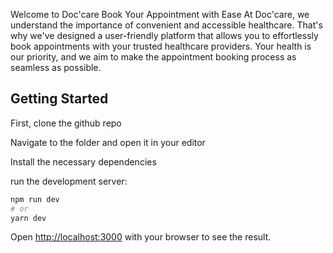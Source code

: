 Welcome to Doc'care
Book Your Appointment with Ease
At Doc'care, we understand the importance of convenient and accessible healthcare. That's why we've designed a user-friendly platform that allows you to effortlessly book appointments with your trusted healthcare providers. Your health is our priority, and we aim to make the appointment booking process as seamless as possible.

## Getting Started

First, clone the github repo

Navigate to the folder and open it in your editor

Install the necessary dependencies

run the development server:

```bash
npm run dev
# or
yarn dev

```

Open [http://localhost:3000](http://localhost:3000) with your browser to see the result.


